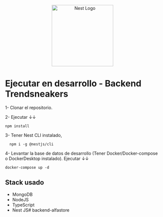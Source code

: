 <p align="center">
  <a href="http://nestjs.com/" target="blank"><img src="https://nestjs.com/img/logo-small.svg" width="200" alt="Nest Logo" /></a>
</p>

# Ejecutar en desarrollo - Backend Trendsneakers

1- Clonar el repositorio.

2- Ejecutar ↓↓ 
```
npm install
```
3- Tener Nest CLI instalado,
  ```
    npm i -g @nestjs/cli
  ```

4- Levantar la base de datos de desarrollo (Tener Docker/Docker-compose o DockerDesktop instalado). Ejecutar ↓↓
```
docker-compose up -d
```

## Stack usado
* MongoDB
* NodeJS
* TypeScript
* Nest JS# backend-alfastore
